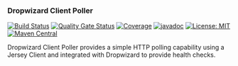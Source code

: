 ### Dropwizard Client Poller

[![Build Status](https://travis-ci.com/kiwiproject/dropwizard-client-poller.svg?branch=master)](https://travis-ci.com/kiwiproject/dropwizard-client-poller)
[![Quality Gate Status](https://sonarcloud.io/api/project_badges/measure?project=kiwiproject_dropwizard-client-poller&metric=alert_status)](https://sonarcloud.io/dashboard?id=kiwiproject_dropwizard-client-poller)
[![Coverage](https://sonarcloud.io/api/project_badges/measure?project=kiwiproject_dropwizard-client-poller&metric=coverage)](https://sonarcloud.io/dashboard?id=kiwiproject_dropwizard-client-poller)
[![javadoc](https://javadoc.io/badge2/org.kiwiproject/dropwizard-client-poller/javadoc.svg)](https://javadoc.io/doc/org.kiwiproject/dropwizard-client-poller)
[![License: MIT](https://img.shields.io/badge/License-MIT-blue.svg)](https://opensource.org/licenses/MIT)
[![Maven Central](https://img.shields.io/maven-central/v/org.kiwiproject/dropwizard-client-poller)](https://search.maven.org/search?q=g:org.kiwiproject%20a:dropwizard-client-poller)

Dropwizard Client Poller provides a simple HTTP polling capability using a Jersey Client
and integrated with Dropwizard to provide health checks.
